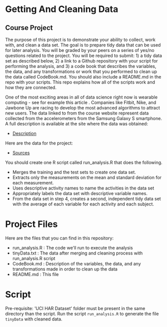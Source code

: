 # Getting And Cleaning Data

## Course Project
The purpose of this project is to demonstrate your ability to collect, work with, and clean a data set. The goal is to prepare tidy data that can be used for later analysis. You will be graded by your peers on a series of yes/no questions related to the project. You will be required to submit: 1) a tidy data set as described below, 2) a link to a Github repository with your script for performing the analysis, and 3) a code book that describes the variables, the data, and any transformations or work that you performed to clean up the data called CodeBook.md. You should also include a README.md in the repo with your scripts. This repo explains how all of the scripts work and how they are connected.  

One of the most exciting areas in all of data science right now is wearable computing - see for example this article . Companies like Fitbit, Nike, and Jawbone Up are racing to develop the most advanced algorithms to attract new users. The data linked to from the course website represent data collected from the accelerometers from the Samsung Galaxy S smartphone. A full description is available at the site where the data was obtained: 

- [Description](http://archive.ics.uci.edu/ml/datasets/Human+Activity+Recognition+Using+Smartphones)

Here are the data for the project: 

- [Sources](https://d396qusza40orc.cloudfront.net/getdata%2Fprojectfiles%2FUCI%20HAR%20Dataset.zip)

You should create one R script called run_analysis.R that does the following. 
- Merges the training and the test sets to create one data set.
- Extracts only the measurements on the mean and standard deviation for each measurement. 
- Uses descriptive activity names to name the activities in the data set
- Appropriately labels the data set with descriptive variable names. 
- From the data set in step 4, creates a second, independent tidy data set with the average of each variable for each activity and each subject.

# Project Files

Here are the files that you can find in this repository:

- run_analysis.R : The code we'll run to execute the analysis
- tinyData.txt : The data after merging and cleaning process with run_analysis.R script
- CodeBook.md : Description of the variables, the data, and any transformations made in order to clean up the data
- README.md : This file

# Script

Pre-requisite: 'UCI HAR Dataset' folder must be present in the same directory than the script.
Run the script ```run_analysis.R``` to generate the file ```tinyData``` with cleaned data.

